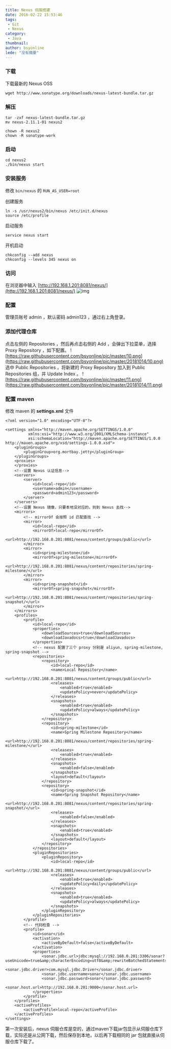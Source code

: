 ```yaml
---
title: Nexus 伺服搭建
date: 2016-02-22 15:53:46
tags:
 - Git
 - Nexus
category: 
 - Java
thumbnail: 
author: bsyonline
lede: "没有摘要"
---
```



### 下载

下载最新的 Nexus OSS

```
wget http://www.sonatype.org/downloads/nexus-latest-bundle.tar.gz
```

### 解压
```
tar -zxf nexus-latest-bundle.tar.gz  
mv nexus-2.11.1-01 nexus2

chown -R nexus2
chown -R sonatype-work
```
### 启动
```
cd nexus2
./bin/nexus start
```
### 安装服务

修改 ```bin/nexus``` 的 ```RUN_AS_USER=root```

创建服务

```
ln -s /usr/nexus2/bin/nexus /etc/init.d/nexus
source /etc/profile
```

启动服务

```
service nexus start
```

开机启动

```
chkconfig --add nexus  
chkconfig --levels 345 nexus on  
```
### 访问

在浏览器中输入 [http://192.168.1.201:8081/nexus/](http://192.168.1.201:8081/nexus/)
![img](https://raw.githubusercontent.com/bsyonline/pic/master/20181014/9.png)

### 配置

管理员账号 admin ，默认密码 admin123 ，通过右上角登录。

### 添加代理仓库

点击左侧的 Repositories ，然后再点击右侧的 Add ，会弹出下拉菜单，选择 Proxy Repository ，如下配置。
![https://raw.githubusercontent.com/bsyonline/pic/master/10.png](https://raw.githubusercontent.com/bsyonline/pic/master/20181014/10.png)
选中 Public Repositories ，将新建的 Proxy Repository 加入到 Public Repositories 组，并 Update Index 。
![https://raw.githubusercontent.com/bsyonline/pic/master/11.png](https://raw.githubusercontent.com/bsyonline/pic/master/20181014/11.png)

### 配置 maven

修改 maven 的 **settings.xml** 文件
```
<?xml version="1.0" encoding="UTF-8"?>

<settings xmlns="http://maven.apache.org/SETTINGS/1.0.0"
          xmlns:xsi="http://www.w3.org/2001/XMLSchema-instance"
          xsi:schemaLocation="http://maven.apache.org/SETTINGS/1.0.0 http://maven.apache.org/xsd/settings-1.0.0.xsd">
    <pluginGroups>
        <pluginGroup>org.mortbay.jetty</pluginGroup>
    </pluginGroups>
    <proxies>
    </proxies>
    <!--设置 Nexus 认证信息-->
    <servers>
        <server>
            <id>local-repo</id>
            <username>admin</username>
            <password>admin123</password>
        </server>
    </servers>
    <!--设置 Nexus 镜像，只要本地没对应的，则到 Nexus 去找-->
    <mirrors>
        <!-- mirrorOf 会按照 id 匹配查找 -->
        <mirror>
            <id>local-repo</id>
            <mirrorOf>local-repo</mirrorOf>
            <url>http://192.168.0.201:8081/nexus/content/groups/public</url>
        </mirror>
        <mirror>
            <id>spring-milestone</id>
            <mirrorOf>spring-milestone</mirrorOf>
            <url>http://192.168.0.201:8081/nexus/content/repositories/spring-milestone/</url>
        </mirror>
        <mirror>
            <id>spring-snapshot</id>
            <mirrorOf>spring-snapshot</mirrorOf>
            <url>http://192.168.0.201:8081/nexus/content/repositories/spring-snapshot/</url>
        </mirror>
    </mirrors>
    <profiles>
        <profile>
            <id>local-repo</id>
            <properties>
                <downloadSources>true</downloadSources>
                <downloadJavadocs>true</downloadJavadocs>
            </properties>
            <!-- nexus 配置了三个 proxy 分别是 aliyun, spring-milestone, spring-snapshot -->
            <repositories>
                <repository>
                    <id>local-repo</id>
                    <name>Local Repository</name>
                    <url>http://192.168.0.201:8081/nexus/content/groups/public</url>
                    <releases>
                        <enabled>true</enabled>
                        <updatePolicy>never</updatePolicy>
                    </releases>
                    <snapshots>
                        <enabled>true</enabled>
                        <updatePolicy>always</updatePolicy>
                    </snapshots>
                </repository>
                <repository>
                    <id>spring-milestone</id>
                    <name>Spring Milestone Repository</name>
                    <url>http://192.168.0.201:8081/nexus/content/repositories/spring-milestone/</url>
                    <releases>
                        <enabled>true</enabled>
                    </releases>
                    <snapshots>
                        <enabled>false</enabled>
                    </snapshots>
                    <layout>default</layout>
                </repository>
                <repository>
                    <id>spring-snapshot</id>
                    <name>Spring Snapshot Repository</name>
                    <url>http://192.168.0.201:8081/nexus/content/repositories/spring-snapshot/</url>
                    <releases>
                        <enabled>false</enabled>
                    </releases>
                    <snapshots>
                        <enabled>true</enabled>
                    </snapshots>
                    <layout>default</layout>
                </repository>
            </repositories>
            <pluginRepositories>
                <pluginRepository>
                    <id>local-repo</id>
                    <url>http://192.168.0.201:8081/nexus/content/groups/public</url>
                    <releases>
                        <enabled>true</enabled>
                        <updatePolicy>daily</updatePolicy>
                    </releases>
                    <snapshots>
                        <enabled>true</enabled>
                        <updatePolicy>always</updatePolicy>
                    </snapshots>
                </pluginRepository>
            </pluginRepositories>
        </profile>
        <!-- 代码检查 -->
        <profile>
            <id>sonar</id>
            <activation>
                <activeByDefault>false</activeByDefault>
            </activation>
            <properties>
                <sonar.jdbc.url>jdbc:mysql://192.168.0.201:3306/sonar?useUnicode=true&amp;characterEncoding=utf8&amp;rewriteBatchedStatements=true</sonar.jdbc.url>
                <sonar.jdbc.driver>com.mysql.jdbc.Driver</sonar.jdbc.driver>
                <sonar.jdbc.username>sonar</sonar.jdbc.username>
                <sonar.jdbc.password>sonar</sonar.jdbc.password>
                <sonar.host.url>http://192.168.0.201:9000</sonar.host.url>
            </properties>
        </profile>
    </profiles>
    <activeProfiles>
        <activeProfile>local-repo</activeProfile>
    </activeProfiles>
</settings>
```

第一次安装后，nexus 伺服仓库是空的，通过maven下载jar包显示从伺服仓库下载，实际还是从公网下载，然后保存到本地，以后再下载相同的 jar 包就直接从伺服仓库下载了。
